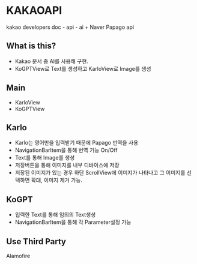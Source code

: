 # KAKAOAPI
kakao developers doc - api - ai + Naver Papago api

What is this?
-------------

- Kakao 문서 중 AI를 사용해 구현.
- KoGPTView로 Text를 생성하고 KarloView로 Image를 생성

Main
----
- KarloView
- KoGPTView

Karlo
-----
- Karlo는 영어만을 입력받기 때문에 Papago 번역을 사용
- NavigationBarItem을 통해 번역 기능 On/Off
- Text를 통해 Image를 생성
- 저장버튼을 통해 이미지를 내부 디바이스에 저장
- 저장된 이미지가 있는 경우 하단 ScrollView에 이미지가 나타나고 그 이미지를 선택하면 확대, 이미지 제거 가능.

KoGPT
-----
- 입력한 Text를 통해 임의의 Text생성 
- NavigationBarItem을 통해 각 Parameter설정 가능

Use Third Party
---------------
Alamofire

